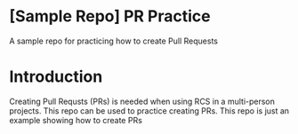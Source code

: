 # [Sample Repo] PR Practice
A sample repo for practicing how to create Pull Requests

# Introduction
Creating Pull Requsts (PRs) is needed when using RCS in a multi-person projects.
This repo can be used to practice creating PRs.
This repo is just an example showing how to create PRs